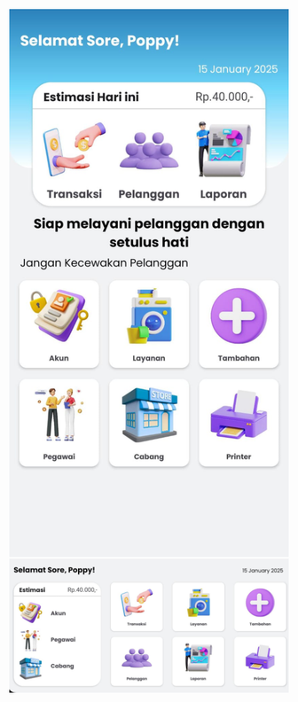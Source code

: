 <img src="https://github.com/poppyandarista/Laundry/blob/master/Laundry/app/src/main/res/drawable/potrait_laundry.jpg" alt="Preview Layout" width="800" />

<img src="https://github.com/poppyandarista/Laundry/blob/master/Laundry/app/src/main/res/drawable/land_laundry.jpg" alt="Preview Layout" width="800" />

